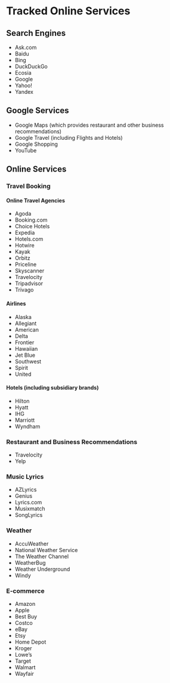 # Tracked Online Services

## Search Engines
- Ask.com
- Baidu
- Bing
- DuckDuckGo
- Ecosia
- Google
- Yahoo!
- Yandex

## Google Services
- Google Maps (which provides restaurant and other business recommendations)
- Google Travel (including Flights and Hotels)
- Google Shopping
- YouTube

## Online Services

### Travel Booking

#### Online Travel Agencies
- Agoda
- Booking.com
- Choice Hotels
- Expedia
- Hotels.com
- Hotwire
- Kayak
- Orbitz
- Priceline
- Skyscanner
- Travelocity
- Tripadvisor
- Trivago

#### Airlines
- Alaska
- Allegiant
- American
- Delta
- Frontier
- Hawaiian
- Jet Blue
- Southwest
- Spirit
- United

#### Hotels (including subsidiary brands)
- Hilton
- Hyatt
- IHG
- Marriott
- Wyndham

### Restaurant and Business Recommendations
- Travelocity
- Yelp

### Music Lyrics
- AZLyrics
- Genius
- Lyrics.com
- Musixmatch
- SongLyrics

### Weather
- AccuWeather
- National Weather Service
- The Weather Channel
- WeatherBug
- Weather Underground
- Windy

### E-commerce
- Amazon
- Apple
- Best Buy
- Costco
- eBay
- Etsy
- Home Depot
- Kroger
- Lowe’s
- Target
- Walmart
- Wayfair
